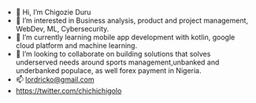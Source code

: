 - 👋 Hi, I’m Chigozie Duru
- 👀 I’m interested in Business analysis, product and project management, WebDev, ML, Cybersecurity.
- 🌱 I’m currently learning mobile app development with kotlin, google cloud platform and machine learning.
- 💞️ I’m looking to collaborate on building solutions that solves underserved needs around sports management,unbanked and underbanked populace, as well forex payment in Nigeria.
- 📫 lordricko@gmail.com
- https://twitter.com/chichichigolo

<!---
lordricko/lordricko is a ✨ special ✨ repository because its `README.md` (this file) appears on your GitHub profile.
You can click the Preview link to take a look at your changes.
--->
